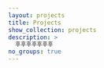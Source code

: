 ```yaml
---
layout: projects
title: Projects
show_collection: projects
description: >
  후후후후후후후
no_groups: true
---
```

